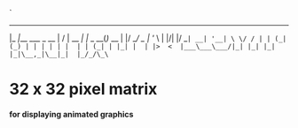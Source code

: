 `
 ___                  __  __       _        _      
|_ _|___ ___  _ __   |  \/  | __ _| |_ _ __(_)_  __
 | |/ __/ _ \| '_ \  | |\/| |/ _` | __| '__| \ \/ /
 | | (_| (_) | | | | | |  | | (_| | |_| |  | |>  < 
|___\___\___/|_| |_| |_|  |_|\__,_|\__|_|  |_/_/\_\
`
# 32 x 32 pixel matrix 
#### for displaying animated graphics
